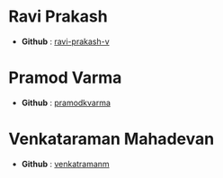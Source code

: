 # Ravi Prakash  
* __Github__ : [ravi-prakash-v](https://github.com/ravi-prakash-v)

# Pramod Varma 
* __Github__ : [pramodkvarma](https://github.com/pramodkvarma)

# Venkataraman Mahadevan
* __Github__ : [venkatramanm](https://github.com/venkatramanm)
